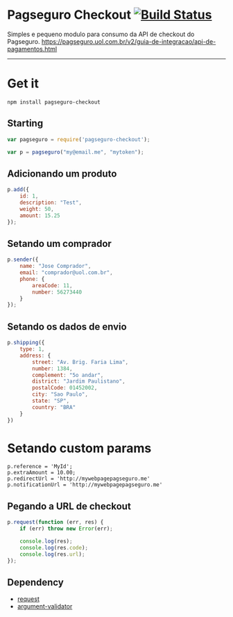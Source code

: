 Pagseguro Checkout [![Build Status](https://travis-ci.org/Deividy/pagseguro-checkout.png?branch=master)](https://travis-ci.org/Deividy/pagseguro-checkout)
===============

Simples e pequeno modulo para consumo da API de checkout do Pagseguro.
https://pagseguro.uol.com.br/v2/guia-de-integracao/api-de-pagamentos.html

---

# Get it

```
npm install pagseguro-checkout
```

## Starting

```javascript
var pagseguro = require('pagseguro-checkout');

var p = pagseguro("my@email.me", "mytoken");
```

## Adicionando um produto

```javascript
p.add({
    id: 1,
    description: "Test",
    weight: 50,
    amount: 15.25
});
```

## Setando um comprador

```javascript
p.sender({
    name: "Jose Comprador",
    email: "comprador@uol.com.br",
    phone: {
        areaCode: 11,
        number: 56273440
    }
});
```

## Setando os dados de envio

```javascript
p.shipping({
    type: 1,
    address: {
        street: "Av. Brig. Faria Lima",
        number: 1384,
        complement: "5o andar",
        district: "Jardim Paulistano",
        postalCode: 01452002,
        city: "Sao Paulo",
        state: "SP",
        country: "BRA"
    }
})
```

# Setando custom params

```
p.reference = 'MyId';
p.extraAmount = 10.00;
p.redirectUrl = 'http://mywebpagepagseguro.me'
p.notificationUrl = 'http://mywebpagepagseguro.me'
```

## Pegando a URL de checkout

```javascript
p.request(function (err, res) {
    if (err) throw new Error(err);

    console.log(res);
    console.log(res.code);
    console.log(res.url);
});
```

## Dependency
- [request](https://github.com/request/request)
- [argument-validator](https://github.com/Deividy/argument-validator)

